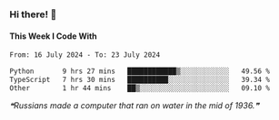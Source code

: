 ### Hi there! 👋

#### This Week I Code With
<!--START_SECTION:waka-->

```txt
From: 16 July 2024 - To: 23 July 2024

Python       9 hrs 27 mins   ████████████▒░░░░░░░░░░░░   49.56 %
TypeScript   7 hrs 30 mins   ██████████░░░░░░░░░░░░░░░   39.34 %
Other        1 hr 44 mins    ██▒░░░░░░░░░░░░░░░░░░░░░░   09.10 %
```

<!--END_SECTION:waka-->

<!--STARTS_HERE_QUOTE_README-->
<i>❝Russians made a computer that ran on water in the mid of 1936.❞</i>
<!--ENDS_HERE_QUOTE_README-->
